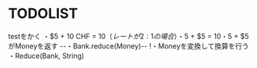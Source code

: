 # TODOLIST

testをかく
・$5 + 10 CHF = $10（レートが2:1の場合）
・$5 + $5 = $10
・$5 + $5 がMoneyを返す
--・Bank.reduce(Money)--
!・Moneyを変換して換算を行う
・Reduce(Bank, String)